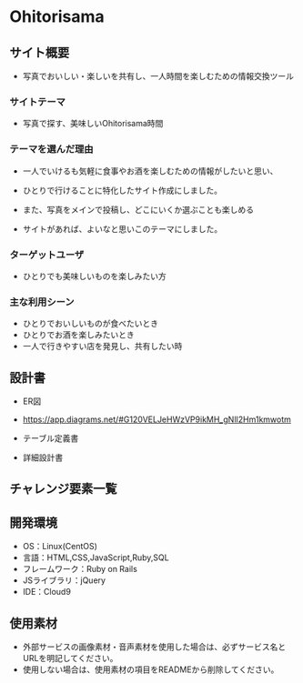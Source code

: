 # Ohitorisama

## サイト概要
- 写真でおいしい・楽しいを共有し、一人時間を楽しむための情報交換ツール

### サイトテーマ
- 写真で探す、美味しいOhitorisama時間

### テーマを選んだ理由
- 一人でいけるも気軽に食事やお酒を楽しむための情報がしたいと思い、
- ひとりで行けることに特化したサイト作成にしました。

- また、写真をメインで投稿し、どこにいくか選ぶことも楽しめる
- サイトがあれば、よいなと思いこのテーマにしました。

### ターゲットユーザ
- ひとりでも美味しいものを楽しみたい方 

### 主な利用シーン
- ひとりでおいしいものが食べたいとき
- ひとりでお酒を楽しみたいとき
- 一人で行きやすい店を発見し、共有したい時

## 設計書
- ER図
- https://app.diagrams.net/#G120VELJeHWzVP9ikMH_gNlI2Hm1kmwotm
- テーブル定義書

- 詳細設計書

## チャレンジ要素一覧


## 開発環境
- OS：Linux(CentOS)
- 言語：HTML,CSS,JavaScript,Ruby,SQL
- フレームワーク：Ruby on Rails
- JSライブラリ：jQuery
- IDE：Cloud9

## 使用素材
- 外部サービスの画像素材・音声素材を使用した場合は、必ずサービス名とURLを明記してください。
- 使用しない場合は、使用素材の項目をREADMEから削除してください。
